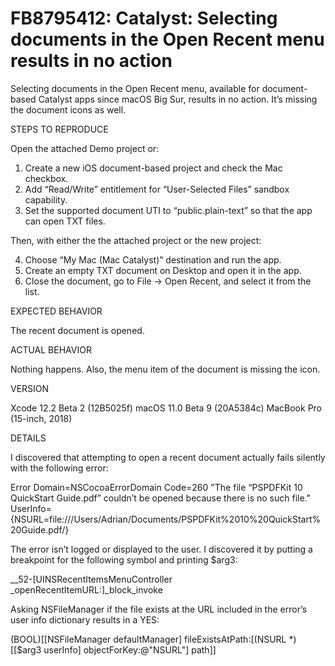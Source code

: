 # FB8795412: Catalyst: Selecting documents in the Open Recent menu results in no action

Selecting documents in the Open Recent menu, available for document-based Catalyst apps since macOS Big Sur, results in no action. It’s missing the document icons as well.

STEPS TO REPRODUCE

Open the attached Demo project or:

1. Create a new iOS document-based project and check the Mac checkbox.
2. Add “Read/Write” entitlement for “User-Selected Files” sandbox capability.
3. Set the supported document UTI to “public.plain-text” so that the app can open TXT files.

Then, with either the the attached project or the new project:

4. Choose “My Mac (Mac Catalyst)” destination and run the app.
5. Create an empty TXT document on Desktop and open it in the app.
6. Close the document, go to File → Open Recent, and select it from the list.

EXPECTED BEHAVIOR

The recent document is opened.

ACTUAL BEHAVIOR

Nothing happens. Also, the menu item of the document is missing the icon.

VERSION

Xcode 12.2 Beta 2 (12B5025f)
macOS 11.0 Beta 9 (20A5384c)
MacBook Pro (15-inch, 2018)

DETAILS

I discovered that attempting to open a recent document actually fails silently with the following error:

Error Domain=NSCocoaErrorDomain Code=260 "The file “PSPDFKit 10 QuickStart Guide.pdf” couldn’t be opened because there is no such file." UserInfo={NSURL=file:///Users/Adrian/Documents/PSPDFKit%2010%20QuickStart%20Guide.pdf/}

The error isn’t logged or displayed to the user. I discovered it by putting a breakpoint for the following symbol and printing $arg3:

__52-[UINSRecentItemsMenuController _openRecentItemURL:]_block_invoke

Asking NSFileManager if the file exists at the URL included in the error’s user info dictionary results in a YES:

(BOOL)[[NSFileManager defaultManager] fileExistsAtPath:[(NSURL *)[[$arg3 userInfo] objectForKey:@"NSURL"] path]]
